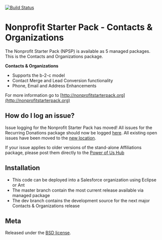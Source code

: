 [![Build Status](http://ec2-23-20-64-21.compute-1.amazonaws.com/job/npe01_master/badge/icon)](http://ec2-23-20-64-21.compute-1.amazonaws.com/job/npe01_master/)

Nonprofit Starter Pack - Contacts & Organizations
=================================================

The Nonprofit Starter Pack (NPSP) is available as 5 managed packages.
This is the Contacts and Organizations package.

**Contacts & Organizations**

* Supports the b-2-c model
* Contact Merge and Lead Conversion functionality
* Phone, Email and Address Enhancements

For more information go to [http://nonprofitstarterpack.org](http://nonprofitstarterpack.org)

How do I log an issue?
---

Issue logging for the Nonprofit Starter Pack has moved!  All issues for the Recurring Donations package should now be logged [here](https://github.com/SalesforceFoundation/Cumulus/issues/new).  All existing open issues have been moved to the [new location](https://github.com/SalesforceFoundation/Cumulus/issues?labels=npe01&page=1&state=open).

If your issue applies to older versions of the stand-alone Affiliations package, please post them directly to the [Power of Us Hub](powerofus.force.com/PUBlogin)


Installation
---

* This code can be deployed into a Salesforce organization using Eclipse or Ant
* The master branch contain the most current release available via managed package
* The dev branch contains the development source for the next major Contacts & Organizations release



Meta
----

Released under the [BSD license](http://www.opensource.org/licenses/BSD-3-Clause).

